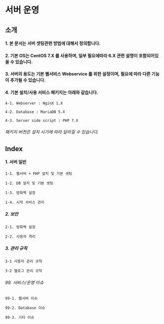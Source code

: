 # 서버 운영 

## 소개

#### 1. 본 문서는 서버 셋팅관련 방법에 대해서 정의합니다.

#### 2. 기본 OS는 CentOS 7.X 를 사용하며, 일부 필요에따라 6.X 관련 설명이 포함되어있을 수 있습니다.

#### 3. 서버의 용도는 기본 웹서비스 Webservice 를 위한 설정이며, 필요에 따라 다른 기능이 추가될 수 있습니다.

#### 4. 기본 설치/사용 서비스 패키지는 아래와 같습니다.
    4-1. Webserver : NginX 1.X

    4-2. Database : MariaDB 5.X

    4-3. Server side script : PHP 7.X

###### 패키지 버젼은 설치 시기에 따라 달라질 수 있습니다.

## Index
#### 1. 서버 일반
    1-1. 웹서버 + PHP 설치 및 기본 셋팅
        
    1-2. DB 설치 및 기본 셋팅
  
    1-3. 방화벽 설정
  
    1-4. 시작 서비스 관리
  
##### 2. 보안
    2-1. 방화벽 설정
  
    2-2. 사용자 격리  
  
##### 3. 관리 규칙  
    3-1 사용자 관리 규칙
  
    3-2 웹로그 관리 규칙
  
###### 99. 서비스/운영 이슈
    99-1. 웹서버 이슈
    
    99-2. Database 이슈
    
    99-3. 기타 이슈


